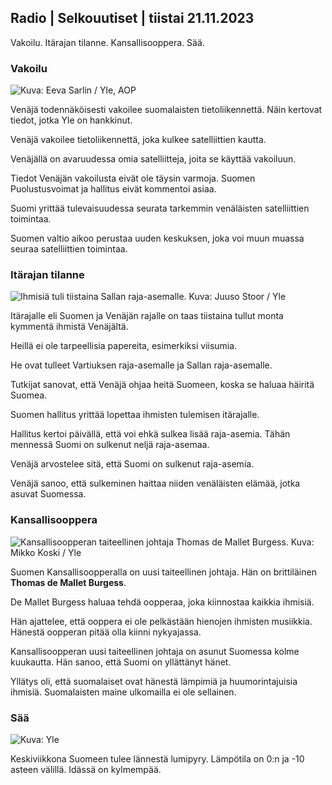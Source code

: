 ## Radio \| Selkouutiset \| tiistai 21.11.2023

Vakoilu. Itärajan tilanne. Kansallisooppera. Sää.

### Vakoilu

![ Kuva: Eeva Sarlin / Yle, AOP](https://images.cdn.yle.fi/image/upload/c_crop,h_562,w_1000,x_0,y_32/ar_1.7777777777777777,c_fill,g_faces,h_675,w_1200/dpr_1.0/q_auto:eco/f_auto/fl_lossy/v1700569701/39-1204215655ca2203557b)

Venäjä todennäköisesti vakoilee suomalaisten tietoliikennettä. Näin kertovat tiedot, jotka Yle on hankkinut.

Venäjä vakoilee tietoliikennettä, joka kulkee satelliittien kautta.

Venäjällä on avaruudessa omia satelliitteja, joita se käyttää vakoiluun.

Tiedot Venäjän vakoilusta eivät ole täysin varmoja. Suomen Puolustusvoimat ja hallitus eivät kommentoi asiaa.

Suomi yrittää tulevaisuudessa seurata tarkemmin venäläisten satelliittien toimintaa.

Suomen valtio aikoo perustaa uuden keskuksen, joka voi muun muassa seuraa satelliittien toimintaa.

### Itärajan tilanne

![Ihmisiä tuli tiistaina Sallan raja-asemalle. Kuva: Juuso Stoor / Yle](https://images.cdn.yle.fi/image/upload/c_crop,h_2515,w_4470,x_0,y_0/ar_1.7777777777777777,c_fill,g_faces,h_675,w_1200/dpr_1.0/q_auto:eco/f_auto/fl_lossy/v1700575368/39-1203513655b5b4d432e9)

Itärajalle eli Suomen ja Venäjän rajalle on taas tiistaina tullut monta kymmentä ihmistä Venäjältä.

Heillä ei ole tarpeellisia papereita, esimerkiksi viisumia.

He ovat tulleet Vartiuksen raja-asemalle ja Sallan raja-asemalle.

Tutkijat sanovat, että Venäjä ohjaa heitä Suomeen, koska se haluaa häiritä Suomea.

Suomen hallitus yrittää lopettaa ihmisten tulemisen itärajalle.

Hallitus kertoi päivällä, että voi ehkä sulkea lisää raja-asemia. Tähän mennessä Suomi on sulkenut neljä raja-asemaa.

Venäjä arvostelee sitä, että Suomi on sulkenut raja-asemia.

Venäjä sanoo, että sulkeminen haittaa niiden venäläisten elämää, jotka asuvat Suomessa.

### Kansallisooppera

![Kansallisoopperan taiteellinen johtaja Thomas de Mallet Burgess. Kuva: Mikko Koski / Yle](https://images.cdn.yle.fi/image/upload/c_crop,h_3078,w_5472,x_0,y_570/ar_1.7777777777777777,c_fill,g_faces,h_675,w_1200/dpr_1.0/q_auto:eco/f_auto/fl_lossy/v1699350873/39-1196938654a091844d91)

Suomen Kansallisoopperalla on uusi taiteellinen johtaja. Hän on brittiläinen **Thomas de Mallet Burgess**.

De Mallet Burgess haluaa tehdä oopperaa, joka kiinnostaa kaikkia ihmisiä.

Hän ajattelee, että ooppera ei ole pelkästään hienojen ihmisten musiikkia. Hänestä oopperan pitää olla kiinni nykyajassa.

Kansallisoopperan uusi taiteellinen johtaja on asunut Suomessa kolme kuukautta. Hän sanoo, että Suomi on yllättänyt hänet.

Yllätys oli, että suomalaiset ovat hänestä lämpimiä ja huumorintajuisia ihmisiä. Suomalaisten maine ulkomailla ei ole sellainen.

### Sää

![ Kuva: Yle](https://images.cdn.yle.fi/image/upload/c_crop,h_1080,w_1919,x_0,y_0/ar_1.7777777777777777,c_fill,g_faces,h_675,w_1200/dpr_1.0/q_auto:eco/f_auto/fl_lossy/v1700579363/39-1204521655cc80468754)

Keskiviikkona Suomeen tulee lännestä lumipyry. Lämpötila on 0:n ja -10 asteen välillä. Idässä on kylmempää.
